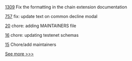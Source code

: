 
[1309](https://github.com/hyperledger/solang/pull/1309) Fix the formatting in the chain extension documentation

[757](https://github.com/hyperledger/aries-mobile-agent-react-native/pull/757) fix: update text on common decline modal

[20](https://github.com/hyperledger-labs/cardea-docker/pull/20) chore: adding MAINTAINERS file

[16](https://github.com/hyperledger-labs/cardea/pull/16) chore: updating testenet schemas

[15](https://github.com/hyperledger-labs/cardea/pull/15) Chore/add maintainers


[See more >>>](https://start-here.hyperledger.org/pull-requests)
